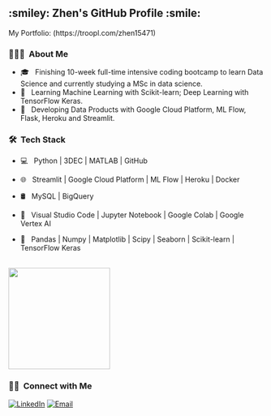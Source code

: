 
<h2> :smiley: Zhen's GitHub Profile :smile:</h2> 
My Portfolio: (https://troopl.com/zhen15471)

<h3> 👨🏻‍💻 &nbsp;About Me </h3>

- 🎓 &nbsp; Finishing 10-week full-time intensive coding bootcamp to learn Data Science and currently studying a MSc in data science.
- 🌱 &nbsp; Learning Machine Learning with Scikit-learn; Deep Learning with TensorFlow Keras.
- 💼 &nbsp; Developing Data Products with Google Cloud Platform, ML Flow, Flask, Heroku and Streamlit.


<h3> 🛠 &nbsp;Tech Stack</h3>

- 💻 &nbsp;
  Python | 3DEC | MATLAB | GitHub
  
- 🌐 &nbsp;
  Streamlit | Google Cloud Platform | ML Flow | Heroku | Docker

- 🛢 &nbsp;
  MySQL | BigQuery
  
- 🔧 &nbsp;
  Visual Studio Code | Jupyter Notebook | Google Colab | Google Vertex AI
  
- :rocket: &nbsp;
  Pandas | Numpy | Matplotlib | Scipy | Seaborn | Scikit-learn | TensorFlow Keras

<br/>

<a href="https://github.com/zliu15471">
  <img height="200em" src="https://github-readme-stats.vercel.app/api?username=zliu15471&theme=buefy&show_icons=true" />
</a>

<br/>

<h3> 🤝🏻 &nbsp;Connect with Me </h3>

<p align="left">
<a href="https://www.linkedin.com/in/zhen-liu-590a24224/"><img alt="LinkedIn" src="https://img.shields.io/badge/LinkedIn-Zhen%20Liu%20-blue?style=flat-square&logo=linkedin"></a>
<a href="mailto:zhen15471@gmail.com"><img alt="Email" src="https://img.shields.io/badge/Email-zhen15471@gmail.com-blue?style=flat-square&logo=gmail"></a>
</p>

